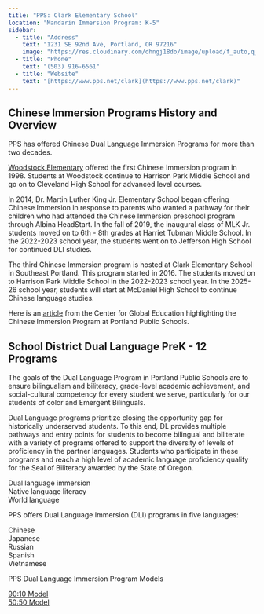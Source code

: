 ```yaml
---
title: "PPS: Clark Elementary School"
location: "Mandarin Immersion Program: K-5"
sidebar:
  - title: "Address"
    text: "1231 SE 92nd Ave, Portland, OR 97216"
    image: "https://res.cloudinary.com/dhngj18do/image/upload/f_auto,q_auto/v1/images/activities/clark_logo_updated"
  - title: "Phone"
    text: "(503) 916-6561"
  - title: "Website"
    text: "[https://www.pps.net/clark](https://www.pps.net/clark)"
---
```


## Chinese Immersion Programs History and Overview

PPS has offered Chinese Dual Language Immersion Programs for more than two decades.

[Woodstock Elementary](https://pdxchinese.org/resources/communities_mandarin/00pps_woodstock/) offered the first Chinese Immersion program in 1998. Students at Woodstock continue to Harrison Park Middle School and go on to Cleveland High School for advanced level courses.

In 2014, Dr. Martin Luther King Jr. Elementary School began offering Chinese Immersion in response to parents who wanted a pathway for their children who had attended the Chinese Immersion preschool program through Albina HeadStart. In the fall of 2019, the inaugural class of MLK Jr. students moved on to 6th - 8th grades at Harriet Tubman Middle School. In the 2022-2023 school year, the students went on to Jefferson High School for continued DLI studies.

The third Chinese Immersion program is hosted at Clark Elementary School in Southeast Portland. This program started in 2016. The students moved on to Harrison Park Middle School in the 2022-2023 school year. In the 2025-26 school year, students will start at McDaniel High School to continue Chinese language studies.

Here is an [article](https://asiasociety.org/education/portland-public-schools-chinese-program?page=1) from the Center for Global Education highlighting the Chinese Immersion Program at Portland Public Schools.

## School District Dual Language PreK - 12 Programs

The goals of the Dual Language Program in Portland Public Schools are to ensure bilingualism and biliteracy, grade-level academic achievement, and social-cultural competency for every student we serve, particularly for our students of color and Emergent Bilinguals.

Dual Language programs prioritize closing the opportunity gap for historically underserved students. To this end, DL provides multiple pathways and entry points for students to become bilingual and biliterate with a variety of programs offered to support the diversity of levels of proficiency in the partner languages. Students who participate in these programs and reach a high level of academic language proficiency qualify for the Seal of Biliteracy awarded by the State of Oregon.

Dual language immersion  
Native language literacy  
World language  

PPS offers Dual Language Immersion (DLI) programs in five languages:

Chinese  
Japanese  
Russian  
Spanish  
Vietnamese  

PPS Dual Language Immersion Program Models

[90:10 Model](https://drive.google.com/file/d/13wgs19wmzzwH97-IhbeJ1qxJ93Buo8VN/view)  
[50:50 Model](https://drive.google.com/file/d/19_9QeizsJ-0AM0P9I6Y7u3s4ccXUfZXn/view)  
